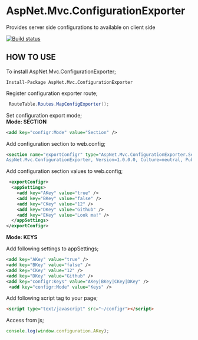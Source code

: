 # AspNet.Mvc.ConfigurationExporter
Provides server side configurations to available on client side

[![Build status](https://ci.appveyor.com/api/projects/status/fechy6cptv9t79g8?svg=true)](https://ci.appveyor.com/project/ziyasal/aspnet-mvc-configurationexporter)

HOW TO USE
---------------------------

To install AspNet.Mvc.ConfigurationExporter;
```
Install-Package AspNet.Mvc.ConfigurationExporter
```

Register configuration exporter route;
```csharp
 RouteTable.Routes.MapConfigExporter();
 ```
 
Set configuration export mode;  
 **Mode: SECTION**  
  ```xml
  <add key="configr:Mode" value="Section" />
 ```
 Add configuration section to web.config;
 ```xml
 <section name="exportConfigr" type="AspNet.Mvc.ConfigurationExporter.Section.ConfigrSectionHandler,
 AspNet.Mvc.ConfigurationExporter, Version=1.0.0.0, Culture=neutral, PublicKeyToken=null" />
 ```
 
  Add configuration section values to web.config;
  ```xml
   <exportConfigr>
    <appSettings>
      <add key="AKey" value="true" />
      <add key="BKey" value="false" />
      <add key="CKey" value="12" />
      <add key="DKey" value="Github" />
      <add key="EKey" value="Look ma!" />
    </appSettings>
  </exportConfigr>
  ```
**Mode: KEYS**  

Add following settings to appSettings;
```xml
<add key="AKey" value="true" />
<add key="BKey" value="false" />
<add key="CKey" value="12" />
<add key="DKey" value="Github" />
<add key="configr:Keys" value="AKey|BKey|CKey|DKey" />
 <add key="configr:Mode" value="Keys" />
```
Add following script tag to your page;
```html
<script type="text/javascript" src="~/configr"></script>
```

Access from js;
```js
console.log(window.configuration.AKey);
```
 
